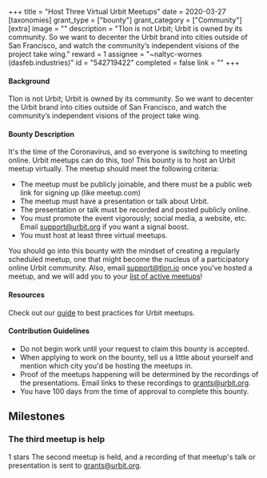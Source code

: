 +++
title = "Host Three Virtual Urbit Meetups"
date = 2020-03-27
[taxonomies]
grant_type = ["bounty"]
grant_category = ["Community"]
[extra]
image = ""
description = "Tlon is not Urbit; Urbit is owned by its community. So we want to decenter the Urbit brand into cities outside of San Francisco, and watch the community’s independent visions of the project take wing."
reward = 1
assignee = "~naltyc-wornes (dasfeb.industries)"
id = "542719422"
completed = false
link = ""
+++

#### Background

Tlon is not Urbit; Urbit is owned by its community.  So we want to decenter the Urbit brand into cities outside of San Francisco, and watch the community’s independent visions of the project take wing. 

#### Bounty Description

It's the time of the Coronavirus, and so everyone is switching to meeting online. Urbit meetups can do this, too! This bounty is to host an Urbit meetup virtually. The meetup should meet the following criteria:

- The meetup must be publicly joinable, and there must be a public web link for signing up (like meetup.com)
- The meetup must have a presentation or talk about Urbit. 
- The presentation or talk must be recorded and posted publicly online.
- You must promote the event vigorously; social media, a website, etc. Email support@urbit.org if you want a signal boost.
- You must host at least three virtual meetups.

You should go into this bounty with the mindset of creating a regularly scheduled meetup, one that might become the nucleus of a participatory online Urbit community. Also, email support@tlon.io once you've hosted a meetup, and we will add you to your [list of active meetups](https://urbit.org/community/meetups/)!

#### Resources

Check out our [guide](https://urbit.org/community/hosting-a-meetup/) to best practices for Urbit meetups.

#### Contribution Guidelines

- Do not begin work until your request to claim this bounty is accepted. 
- When applying to work on the bounty, tell us a little about yourself and mention which city you'd be hosting the meetups in.
- Proof of the meetups happening will be determined by the recordings of the presentations. Email links to these recordings to grants@urbit.org.
- You have 100 days from the time of approval to complete this bounty.

## Milestones


### The third meetup is help
1 stars
The second meetup is held, and a recording of that meetup's talk or presentation is sent to grants@urbit.org.

    